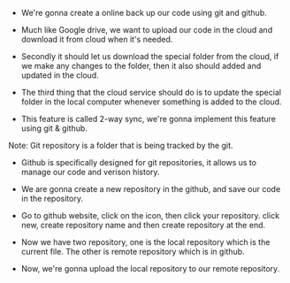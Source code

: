 - We're gonna create a online back up our code using git and github.

- Much like Google drive, we want to upload our code in the cloud and download it from cloud when it's needed. 

- Secondly it should let us download the special folder from the cloud, if we make any changes to the folder, then it also should added and updated in the cloud. 

- The third thing that the cloud service should do is to update the special folder in the local computer whenever something is added to the cloud. 

- This feature is called 2-way sync, we're gonna implement this feature using git & github. 

Note: Git repository is a folder that is being tracked by the git. 

- Github is specifically designed for git repositories, it allows us to manage our code and verison history. 

- We are gonna create a new repository in the github, and save our code in the repository.

- Go to github website, click on the icon, then click your repository. click new, create repository name and then create repository at the end. 

- Now we have two repository, one is the local repository which is the current file. The other is remote repository which is in github.

- Now, we're gonna upload the local repository to our remote repository. 





